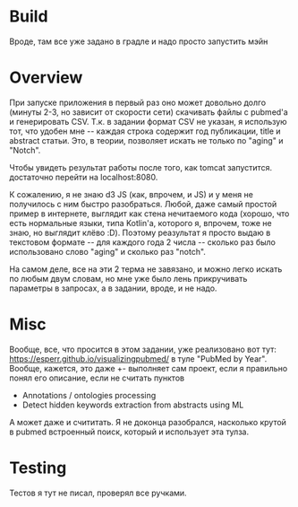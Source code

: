 # Build

Вроде, там все уже задано в градле и надо просто запустить мэйн

# Overview

При запуске приложения в первый раз оно может довольно долго (минуты 2-3, но зависит от скорости сети)
скачивать файлы с pubmed'a и генерировать CSV. Т.к. в задании формат CSV не указан, я использую тот, что удобен мне --
каждая строка содержит год публикации, title и abstract статьи. Это, в теории, позволяет искать не только по "aging" и "Notch".

Чтобы увидеть результат работы после того, как tomcat запустится. достаточно перейти на localhost:8080.

К сожалению, я не знаю d3 JS (как, впрочем, и JS) и у меня не получилось с ним быстро разобраться. Любой, даже самый простой пример в интернете,
выглядит как стена нечитаемого кода (хорошо, что есть нормальные языки, типа Kotlin'a, которого я, впрочем, тоже не знаю, но выглядит клёво :D).
Поэтому реазультат я просто выдаю в текстовом формате -- для каждого года 2 числа -- сколько раз было использовано слово "aging" и сколько раз "notch".

На самом деле, все на эти 2 терма не завязано, и можно легко искать по любым двум словам, но мне уже было лень прикручивать параметры в запросах, а в задании, вроде, и не надо.

# Misc

Вообще, все, что просится в этом задании, уже реализовано вот тут: https://esperr.github.io/visualizingpubmed/ 
в туле "PubMed by Year". Вообще, кажется, это даже +- выполняет сам проект, если я правильно понял его описание, если не считать пунктов
- Annotations / ontologies processing
- Detect hidden keywords extraction from abstracts using ML

А может даже и счититать. Я не доконца разобрался, насколько крутой в pubmed встроенный поиск, который и использует эта тулза.

# Testing

 Тестов я тут не писал, проверял все ручками.